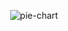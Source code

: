 <p align="center">
<img alt="pie-chart" src="https://github.com/kirill-khalevin-lt/custom_terminal_public/blob/master//Users/kirillhalevin/Library/Containers/com.iscreen.shoter/Data/Library/Caches/Image/terminal.png">
</p>
